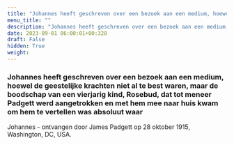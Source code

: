 ```yaml
---
title: "Johannes heeft geschreven over een bezoek aan een medium, hoewel de geestelijke krachten niet al te best waren, maar de boodschap van een vierjarig kind, Rosebud, dat tot meneer Padgett werd aangetrokken en met hem mee naar huis kwam om hem te vertellen was absoluut waar"
menu_title: ""
description: "Johannes heeft geschreven over een bezoek aan een medium, hoewel de geestelijke krachten niet al te best waren, maar de boodschap van een vierjarig kind, Rosebud, dat tot meneer Padgett werd aangetrokken en met hem mee naar huis kwam om hem te vertellen was absoluut waar"
date: 2023-09-01 06:00:01+00:328
draft: False
hidden: True
weight:
---
```

### Johannes heeft geschreven over een bezoek aan een medium, hoewel de geestelijke krachten niet al te best waren, maar de boodschap van een vierjarig kind, Rosebud, dat tot meneer Padgett werd aangetrokken en met hem mee naar huis kwam om hem te vertellen was absoluut waar

Johannes - ontvangen door James Padgett op 28 oktober 1915, Washington, DC, USA.
